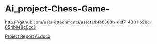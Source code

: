 # Ai_project-Chess-Game-

https://github.com/user-attachments/assets/bfa8608b-def7-4301-b2bc-854b0e8c0cc8

[Project Report Ai.docx](https://github.com/user-attachments/files/20149844/Project.Report.Ai.docx)
